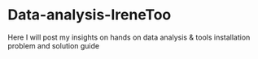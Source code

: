 # Data-analysis-IreneToo
Here I will post my insights on hands on data analysis & tools installation problem and solution guide
